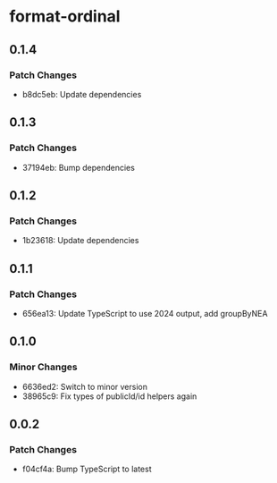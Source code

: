 # format-ordinal

## 0.1.4

### Patch Changes

- b8dc5eb: Update dependencies

## 0.1.3

### Patch Changes

- 37194eb: Bump dependencies

## 0.1.2

### Patch Changes

- 1b23618: Update dependencies

## 0.1.1

### Patch Changes

- 656ea13: Update TypeScript to use 2024 output, add groupByNEA

## 0.1.0

### Minor Changes

- 6636ed2: Switch to minor version
- 38965c9: Fix types of publicId/id helpers again

## 0.0.2

### Patch Changes

- f04cf4a: Bump TypeScript to latest
